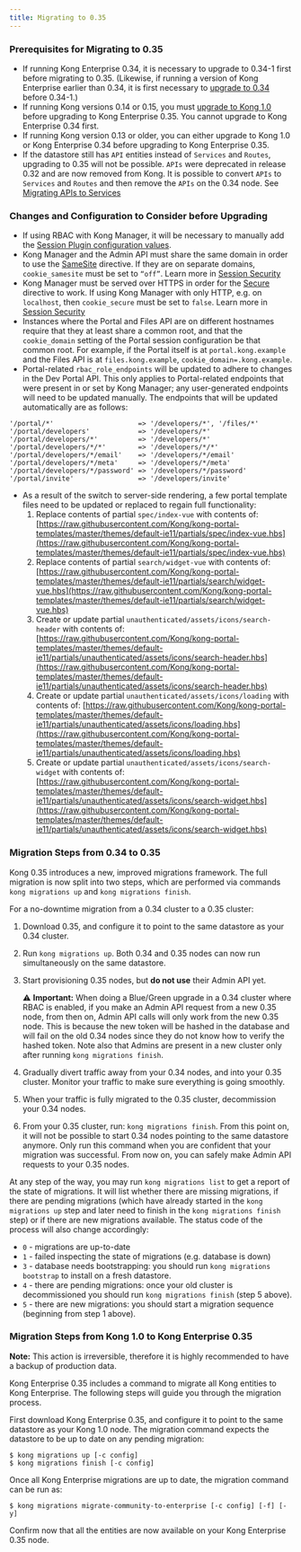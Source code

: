 ```yaml
---
title: Migrating to 0.35
---
```


### Prerequisites for Migrating to 0.35

* If running Kong Enterprise 0.34, it is necessary to upgrade to 0.34-1 first before migrating to 0.35. (Likewise, if running a version of Kong Enterprise earlier than 0.34, it is first necessary to [upgrade to 0.34](/enterprise/0.34-x/deployment-guide/#upgrading-to-034) before 0.34-1.)
* If running Kong versions 0.14 or 0.15, you must [upgrade to Kong 1.0](/1.0.x/upgrading/) before upgrading to Kong Enterprise 0.35. You cannot upgrade to Kong Enterprise 0.34 first.
* If running Kong version 0.13 or older, you can either upgrade to Kong 1.0 or Kong Enterprise 0.34 before upgrading to Kong Enterprise 0.35.
* If the datastore still has `API` entities instead of `Services` and `Routes`, upgrading to 0.35 will not be possible. `APIs` were deprecated in release 0.32 and are now removed from Kong. It is possible to convert `APIs` to `Services` and `Routes` and then remove the `APIs` on the 0.34 node. See [Migrating APIs to Services](/enterprise/{{page.kong_version}}/deployment/migrate-apis-cli)

### Changes and Configuration to Consider before Upgrading

* If using RBAC with Kong Manager, it will be necessary to manually add the [Session Plugin configuration values](/enterprise/{{page.kong_version}}/kong-manager/authentication/sessions/#configuration-to-use-the-sessions-plugin-with-kong-manager).
* Kong Manager and the Admin API must share the same domain in order to use the <a href="https://developer.mozilla.org/en-US/docs/Web/HTTP/Cookies#SameSite_cookies" target="_blank">SameSite</a> directive. If they are on separate domains, `cookie_samesite` must be set to `“off”`. Learn more in [Session Security](/enterprise/{{page.kong_version}}/kong-manager/authentication/sessions/#configuration-to-use-the-sessions-plugin-with-kong-manager)
* Kong Manager must be served over HTTPS in order for the <a href="https://developer.mozilla.org/en-US/docs/Web/HTTP/Cookies#Secure_and_HttpOnly_cookies" target="_blank">Secure</a> directive to work. If using Kong Manager with only HTTP, e.g. on `localhost`, then `cookie_secure` must be set to `false`. Learn more in [Session Security](/enterprise/{{page.kong_version}}/kong-manager/authentication/sessions/#session-security)
* Instances where the Portal and Files API are on different hostnames require that they at least share a common root, and that the `cookie_domain` setting of the Portal session configuration be that common root. For example, if the Portal itself is at `portal.kong.example` and the Files API is at `files.kong.example`, `cookie_domain=.kong.example`.
* Portal-related `rbac_role_endpoints` will be updated to adhere to changes in the Dev Portal API.  This only applies to Portal-related endpoints that were present in or set by Kong Manager; any user-generated endpoints will need to be updated manually.  The endpoints that will be updated automatically are as follows:

```
'/portal/*'                     => '/developers/*', '/files/*'
'/portal/developers'            => '/developers/*'
'/portal/developers/*'          => '/developers/*'
'/portal/developers/*/*'        => '/developers/*/*'
'/portal/developers/*/email'    => '/developers/*/email'
'/portal/developers/*/meta'     => '/developers/*/meta'
'/portal/developers/*/password' => '/developers/*/password'
'/portal/invite'                => '/developers/invite'
```
* As a result of the switch to server-side rendering, a few portal template files need to be updated or replaced to regain full functionality:
    1. Replace contents of partial `spec/index-vue` with contents of:
    [https://raw.githubusercontent.com/Kong/kong-portal-templates/master/themes/default-ie11/partials/spec/index-vue.hbs](https://raw.githubusercontent.com/Kong/kong-portal-templates/master/themes/default-ie11/partials/spec/index-vue.hbs)
    2. Replace contents of partial `search/widget-vue` with contents of:
    [https://raw.githubusercontent.com/Kong/kong-portal-templates/master/themes/default-ie11/partials/search/widget-vue.hbs](https://raw.githubusercontent.com/Kong/kong-portal-templates/master/themes/default-ie11/partials/search/widget-vue.hbs)
    3. Create or update partial  `unauthenticated/assets/icons/search-header` with contents of:
    [https://raw.githubusercontent.com/Kong/kong-portal-templates/master/themes/default-ie11/partials/unauthenticated/assets/icons/search-header.hbs](https://raw.githubusercontent.com/Kong/kong-portal-templates/master/themes/default-ie11/partials/unauthenticated/assets/icons/search-header.hbs)
    4. Create or update partial  `unauthenticated/assets/icons/loading` with contents of:
    [https://raw.githubusercontent.com/Kong/kong-portal-templates/master/themes/default-ie11/partials/unauthenticated/assets/icons/loading.hbs](https://raw.githubusercontent.com/Kong/kong-portal-templates/master/themes/default-ie11/partials/unauthenticated/assets/icons/loading.hbs)
    5. Create or update partial `unauthenticated/assets/icons/search-widget` with contents of:
    [https://raw.githubusercontent.com/Kong/kong-portal-templates/master/themes/default-ie11/partials/unauthenticated/assets/icons/search-widget.hbs](https://raw.githubusercontent.com/Kong/kong-portal-templates/master/themes/default-ie11/partials/unauthenticated/assets/icons/search-widget.hbs)

### Migration Steps from 0.34 to 0.35

Kong 0.35 introduces a new, improved migrations framework. The full migration is now split into two steps, which are performed via commands `kong migrations up` and `kong migrations finish`.

For a no-downtime migration from a 0.34 cluster to a 0.35 cluster:

1. Download 0.35, and configure it to point to the same datastore as your 0.34 cluster.
2. Run `kong migrations up`. Both 0.34 and 0.35 nodes can now run simultaneously on the same datastore.
3. Start provisioning 0.35 nodes, but **do not use** their Admin API yet.

    ⚠️ **Important:** When doing a Blue/Green upgrade in a 0.34 cluster where RBAC is enabled, if you make an Admin API request from a new 0.35 node, from then on, Admin API calls will only work from the new 0.35 node. This is because the new token will be hashed in the database and will fail on the old 0.34 nodes since they do not know how to verify the hashed token. Note also that Admins are present in a new cluster only after running `kong migrations finish`.

4. Gradually divert traffic away from your 0.34 nodes, and into your 0.35 cluster. Monitor your traffic to make sure everything is going smoothly.
5. When your traffic is fully migrated to the 0.35 cluster, decommission your 0.34 nodes.
6. From your 0.35 cluster, run: `kong migrations finish`. From this point on, it will not be possible to start 0.34 nodes pointing to the same datastore anymore. Only run this command when you are confident that your migration was successful. From now on, you can safely make Admin API requests to your 0.35 nodes.

At any step of the way, you may run `kong migrations list` to get a report of the state of migrations. It will list whether there are missing migrations, if there are pending migrations (which have already started in the `kong migrations up` step and later need to finish in the `kong migrations finish` step) or if there are new migrations available. The status code of the process will also change accordingly:

* `0` - migrations are up-to-date
* `1` - failed inspecting the state of migrations (e.g. database is down)
* `3` - database needs bootstrapping: you should run `kong migrations bootstrap` to install on a fresh datastore.
* `4` - there are pending migrations: once your old cluster is decommissioned you should run `kong migrations finish` (step 5 above).
* `5` - there are new migrations: you should start a migration sequence (beginning from step 1 above).

### Migration Steps from Kong 1.0 to Kong Enterprise 0.35

<div class="alert alert-warning">
  <strong>Note:</strong> This action is irreversible, therefore it is highly recommended to have a backup of production data.
</div>

Kong Enterprise 0.35 includes a command to migrate all Kong entities to Kong Enterprise. The following steps will guide you through the migration process.

First download Kong Enterprise 0.35, and configure it to point to the same datastore as your Kong 1.0 node. The migration command expects the datastore to be up to date on any pending migration:

```shell
$ kong migrations up [-c config]
$ kong migrations finish [-c config]
```

Once all Kong Enterprise migrations are up to date, the migration command can be run as:

```shell
$ kong migrations migrate-community-to-enterprise [-c config] [-f] [-y]
```

Confirm now that all the entities are now available on your Kong Enterprise 0.35 node.
